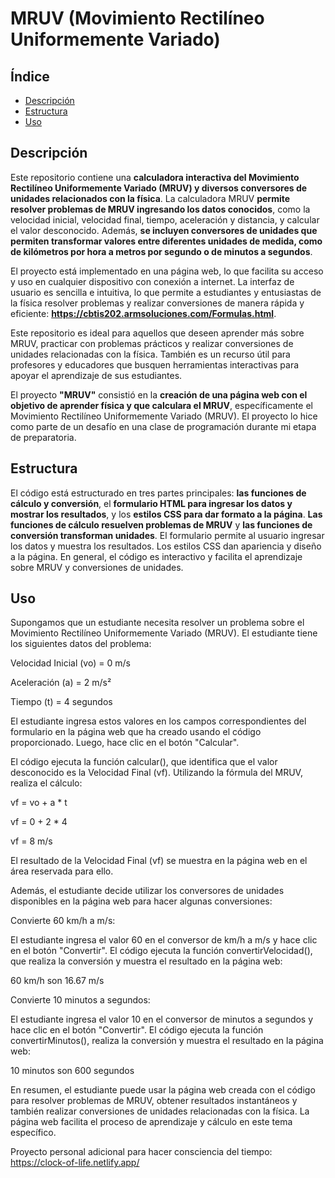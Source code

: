 # **MRUV (Movimiento Rectilíneo Uniformemente Variado)**

## Índice
- [Descripción](#descripción)
- [Estructura](#estructura)
- [Uso](#uso) 

## Descripción
Este repositorio contiene una **calculadora interactiva del Movimiento Rectilíneo Uniformemente Variado (MRUV) y diversos conversores de unidades relacionados con la física**. La calculadora MRUV **permite resolver problemas de MRUV ingresando los datos conocidos**, como la velocidad inicial, velocidad final, tiempo, aceleración y distancia, y calcular el valor desconocido. Además, **se incluyen conversores de unidades que permiten transformar valores entre diferentes unidades de medida, como de kilómetros por hora a metros por segundo o de minutos a segundos**.

El proyecto está implementado en una página web, lo que facilita su acceso y uso en cualquier dispositivo con conexión a internet. La interfaz de usuario es sencilla e intuitiva, lo que permite a estudiantes y entusiastas de la física resolver problemas y realizar conversiones de manera rápida y eficiente: **https://cbtis202.armsoluciones.com/Formulas.html**.

Este repositorio es ideal para aquellos que deseen aprender más sobre MRUV, practicar con problemas prácticos y realizar conversiones de unidades relacionadas con la física. También es un recurso útil para profesores y educadores que busquen herramientas interactivas para apoyar el aprendizaje de sus estudiantes.

El proyecto **"MRUV"** consistió en la **creación de una página web con el objetivo de aprender física y que calculara el MRUV**, específicamente el Movimiento Rectilíneo Uniformemente Variado (MRUV). El proyecto lo hice como parte de un desafío en una clase de programación durante mi etapa de preparatoria.

## Estructura
El código está estructurado en tres partes principales: **las funciones de cálculo y conversión**, el **formulario HTML para ingresar los datos y mostrar los resultados**, y los **estilos CSS para dar formato a la página**. **Las funciones de cálculo resuelven problemas de MRUV** y **las funciones de conversión transforman unidades**. El formulario permite al usuario ingresar los datos y muestra los resultados. Los estilos CSS dan apariencia y diseño a la página. En general, el código es interactivo y facilita el aprendizaje sobre MRUV y conversiones de unidades.

## Uso 
Supongamos que un estudiante necesita resolver un problema sobre el Movimiento Rectilíneo Uniformemente Variado (MRUV). El estudiante tiene los siguientes datos del problema:

Velocidad Inicial (vo) = 0 m/s

Aceleración (a) = 2 m/s²

Tiempo (t) = 4 segundos

El estudiante ingresa estos valores en los campos correspondientes del formulario en la página web que ha creado usando el código proporcionado. Luego, hace clic en el botón "Calcular".

El código ejecuta la función calcular(), que identifica que el valor desconocido es la Velocidad Final (vf). Utilizando la fórmula del MRUV, realiza el cálculo:

vf = vo + a * t

vf = 0 + 2 * 4

vf = 8 m/s

El resultado de la Velocidad Final (vf) se muestra en la página web en el área reservada para ello.

Además, el estudiante decide utilizar los conversores de unidades disponibles en la página web para hacer algunas conversiones:

Convierte 60 km/h a m/s:

El estudiante ingresa el valor 60 en el conversor de km/h a m/s y hace clic en el botón "Convertir". El código ejecuta la función convertirVelocidad(), que realiza la conversión y muestra el resultado en la página web:

60 km/h son 16.67 m/s

Convierte 10 minutos a segundos:

El estudiante ingresa el valor 10 en el conversor de minutos a segundos y hace clic en el botón "Convertir". El código ejecuta la función convertirMinutos(), realiza la conversión y muestra el resultado en la página web:

10 minutos son 600 segundos

En resumen, el estudiante puede usar la página web creada con el código para resolver problemas de MRUV, obtener resultados instantáneos y también realizar conversiones de unidades relacionadas con la física. La página web facilita el proceso de aprendizaje y cálculo en este tema específico.

Proyecto personal adicional para hacer consciencia del tiempo: https://clock-of-life.netlify.app/
